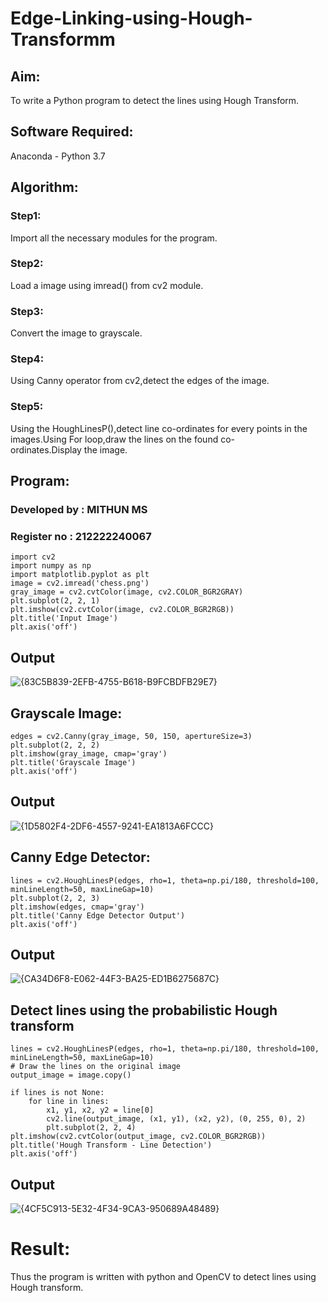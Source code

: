 # Edge-Linking-using-Hough-Transformm
## Aim:
To write a Python program to detect the lines using Hough Transform.

## Software Required:
Anaconda - Python 3.7

## Algorithm:

### Step1:
Import all the necessary modules for the program.

### Step2:
Load a image using imread() from cv2 module.

### Step3:
Convert the image to grayscale.

### Step4:
Using Canny operator from cv2,detect the edges of the image.

### Step5:
Using the HoughLinesP(),detect line co-ordinates for every points in the images.Using For loop,draw the lines on the found co-ordinates.Display the image.

## Program:

### Developed by : MITHUN MS
### Register no : 212222240067
```
import cv2
import numpy as np
import matplotlib.pyplot as plt
image = cv2.imread('chess.png') 
gray_image = cv2.cvtColor(image, cv2.COLOR_BGR2GRAY)
plt.subplot(2, 2, 1)
plt.imshow(cv2.cvtColor(image, cv2.COLOR_BGR2RGB))
plt.title('Input Image')
plt.axis('off')
```
## Output

![{83C5B839-2EFB-4755-B618-B9FCBDFB29E7}](https://github.com/user-attachments/assets/59a0535b-5bc0-4e0a-a3f6-4e4d28d2c82c)

## Grayscale Image:
```
edges = cv2.Canny(gray_image, 50, 150, apertureSize=3)
plt.subplot(2, 2, 2)
plt.imshow(gray_image, cmap='gray')
plt.title('Grayscale Image')
plt.axis('off')
```
## Output

![{1D5802F4-2DF6-4557-9241-EA1813A6FCCC}](https://github.com/user-attachments/assets/5d092b32-d5fa-49e3-a9a6-fcf007d34055)

## Canny Edge Detector:
```
lines = cv2.HoughLinesP(edges, rho=1, theta=np.pi/180, threshold=100, minLineLength=50, maxLineGap=10)
plt.subplot(2, 2, 3)
plt.imshow(edges, cmap='gray')
plt.title('Canny Edge Detector Output')
plt.axis('off')
```
## Output

![{CA34D6F8-E062-44F3-BA25-ED1B6275687C}](https://github.com/user-attachments/assets/078b45a7-8512-454d-83c8-c80a94a48514)

## Detect lines using the probabilistic Hough transform
```
lines = cv2.HoughLinesP(edges, rho=1, theta=np.pi/180, threshold=100, minLineLength=50, maxLineGap=10)
# Draw the lines on the original image
output_image = image.copy()

if lines is not None:
    for line in lines:
        x1, y1, x2, y2 = line[0]
        cv2.line(output_image, (x1, y1), (x2, y2), (0, 255, 0), 2)
        plt.subplot(2, 2, 4)
plt.imshow(cv2.cvtColor(output_image, cv2.COLOR_BGR2RGB))
plt.title('Hough Transform - Line Detection')
plt.axis('off')
```
## Output

![{4CF5C913-5E32-4F34-9CA3-950689A48489}](https://github.com/user-attachments/assets/86ae62ed-ecad-4acd-b317-e9f4cd6d7c22)

# Result:
Thus the program is written with python and OpenCV to detect lines using Hough transform.
